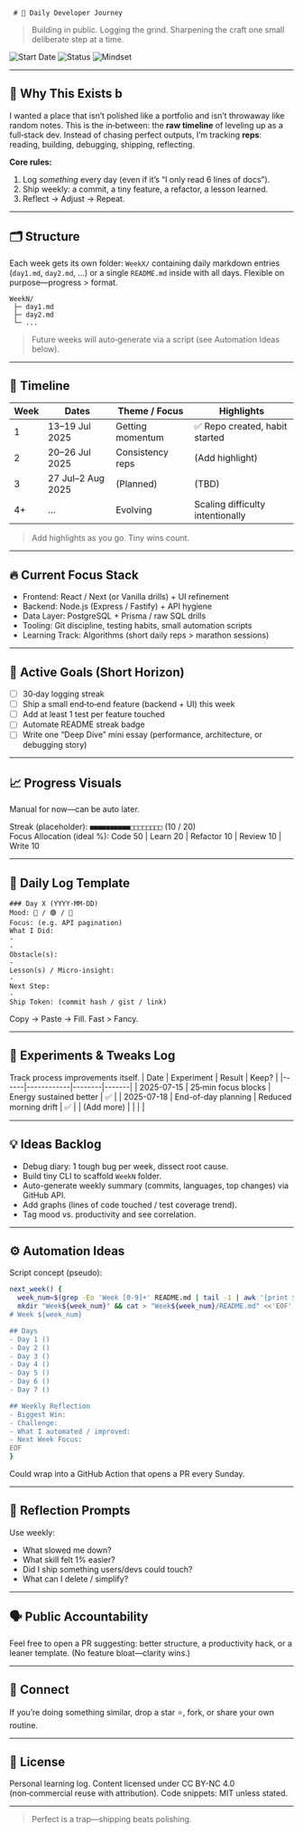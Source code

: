      # 🚀 Daily Developer Journey

> Building in public. Logging the grind. Sharpening the craft one small deliberate step at a time.

![Start Date](https://img.shields.io/badge/Start-13_Jul_2025-4caf50?style=flat-square) ![Status](https://img.shields.io/badge/Status-Active-success?style=flat-square) ![Mindset](https://img.shields.io/badge/Mindset-Consistency-blueviolet?style=flat-square) 

---
## 🧠 Why This Exists b 
I wanted a place that isn’t polished like a portfolio and isn’t throwaway like random notes. This is the in‑between: the **raw timeline** of leveling up as a full‑stack dev. Instead of chasing perfect outputs, I’m tracking **reps**: reading, building, debugging, shipping, reflecting.

**Core rules:**
1. Log *something* every day (even if it’s “I only read 6 lines of docs”).
2. Ship weekly: a commit, a tiny feature, a refactor, a lesson learned.
3. Reflect → Adjust → Repeat.

---
## 🗂 Structure
Each week gets its own folder: `WeekX/` containing daily markdown entries (`day1.md`, `day2.md`, …) or a single `README.md` inside with all days. Flexible on purpose—progress > format.

```
WeekN/
 ├─ day1.md
 ├─ day2.md
 └─ ...
```

> Future weeks will auto‑generate via a script (see Automation Ideas below).

---
## 📅 Timeline
| Week | Dates | Theme / Focus | Highlights |
|------|-------|---------------|------------|
| 1 | 13–19 Jul 2025 | Getting momentum | ✅ Repo created, habit started |
| 2 | 20–26 Jul 2025 | Consistency reps | (Add highlight) |
| 3 | 27 Jul–2 Aug 2025 | (Planned) | (TBD) |
| 4+ | … | Evolving | Scaling difficulty intentionally |

> Add highlights as you go. Tiny wins count.

---
## 🔥 Current Focus Stack
- Frontend: React / Next (or Vanilla drills) + UI refinement
- Backend: Node.js (Express / Fastify) + API hygiene
- Data Layer: PostgreSQL + Prisma / raw SQL drills
- Tooling: Git discipline, testing habits, small automation scripts
- Learning Track: Algorithms (short daily reps > marathon sessions)

---
## 🎯 Active Goals (Short Horizon)
- [ ] 30‑day logging streak
- [ ] Ship a small end‑to‑end feature (backend + UI) this week
- [ ] Add at least 1 test per feature touched
- [ ] Automate README streak badge
- [ ] Write one “Deep Dive” mini essay (performance, architecture, or debugging story)

---
## 📈 Progress Visuals
Manual for now—can be auto later.

Streak (placeholder): `■■■■■■■■■■□□□□□□□□`  (10 / 20)  
Focus Allocation (ideal %): Code 50 | Learn 20 | Refactor 10 | Review 10 | Write 10

---
## 📝 Daily Log Template
```
### Day X (YYYY-MM-DD)
Mood: 🔵 / 🟢 / 🔴
Focus: (e.g. API pagination)  
What I Did:
- 
-  
Obstacle(s):
- 
Lesson(s) / Micro-insight:
- 
Next Step:
- 
Ship Token: (commit hash / gist / link)
```
Copy → Paste → Fill. Fast > Fancy.

---
## 🧪 Experiments & Tweaks Log
Track process improvements itself.
| Date | Experiment | Result | Keep? |
|------|------------|--------|-------|
| 2025-07-15 | 25‑min focus blocks | Energy sustained better | ✅ |
| 2025-07-18 | End-of-day planning | Reduced morning drift | ✅ |
| (Add more) | | | |

---
## 💡 Ideas Backlog
- Debug diary: 1 tough bug per week, dissect root cause.
- Build tiny CLI to scaffold `WeekN` folder.
- Auto-generate weekly summary (commits, languages, top changes) via GitHub API.
- Add graphs (lines of code touched / test coverage trend).
- Tag mood vs. productivity and see correlation.

---
## ⚙️ Automation Ideas
Script concept (pseudo):
```bash
next_week() {
  week_num=$(grep -Eo 'Week [0-9]+' README.md | tail -1 | awk '{print $2 + 1}')
  mkdir "Week${week_num}" && cat > "Week${week_num}/README.md" <<'EOF'
# Week ${week_num}

## Days
- Day 1 ()
- Day 2 ()
- Day 3 ()
- Day 4 ()
- Day 5 ()
- Day 6 ()
- Day 7 ()

## Weekly Reflection
- Biggest Win:
- Challenge:
- What I automated / improved:
- Next Week Focus:
EOF
}
```
Could wrap into a GitHub Action that opens a PR every Sunday.

---
## 🧭 Reflection Prompts
Use weekly:
- What slowed me down?
- What skill felt 1% easier?
- Did I ship something users/devs could touch?
- What can I delete / simplify?

---
## 🗣 Public Accountability
Feel free to open a PR suggesting: better structure, a productivity hack, or a leaner template. (No feature bloat—clarity wins.)

---
## 🤝 Connect
If you’re doing something similar, drop a star ⭐, fork, or share your own routine.

---
## 📜 License
Personal learning log. Content licensed under CC BY-NC 4.0 (non‑commercial reuse with attribution). Code snippets: MIT unless stated.

---
> Perfect is a trap—shipping beats polishing.

